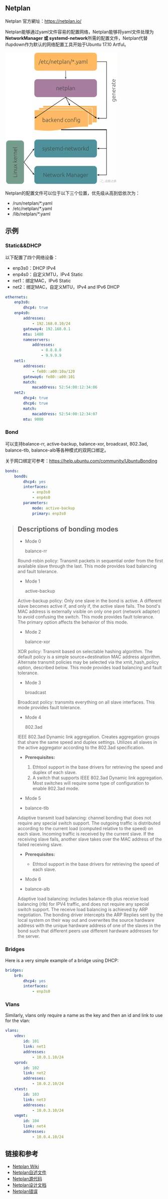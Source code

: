 ## Netplan

Netplan 官方網址：https://netplan.io/

Netplan能够通过yaml文件容易的配置网络，Netplan能够将yaml文件处理为**NetworkManager 或 systemd-network**所需的配置文件，Netplan代替ifupdown作为默认的网络配置工具开始于Ubuntu 17.10 Artful。

<img src="../images/image-20210201101608401.png" alt="image-20210201101608401" style="zoom:50%;" />

Netplan的配置文件可以位于以下三个位置，优先级从高到低依次为：

- /run/netplan/*.yaml
- /etc/netplan/*.yaml
- /lib/netplan/*.yaml

## 示例

### Static&&DHCP

以下配置了四个网络设备：

- enp3s0：DHCP IPv4
- enp4s0：自定义MTU，IPv4 Static
- net1：绑定MAC，IPv6 Static
- net2：绑定MAC，自定义MTU，IPv4 and IPv6 DHCP

```yaml
ethernets:
    enp3s0:
        dhcp4: true
    enp4s0:
        addresses:
            - 192.168.0.10/24
        gateway4: 192.168.0.1
        mtu: 1480
        nameservers:
            addresses:
                - 8.8.8.8
                - 9.9.9.9
    net1:
        addresses:
            - fe80::a00:10a/120
        gateway6: fe80::a00:101
        match:
            macaddress: 52:54:00:12:34:06
    net2:
        dhcp4: true
        dhcp6: true
        match:
            macaddress: 52:54:00:12:34:07
        mtu: 9000
```

### Bond

可以支持balance-rr, active-backup, balance-xor, broadcast, 802.3ad, balance-tlb, balance-alb等各种模式的双网口绑定。

关于网口绑定可参考：https://help.ubuntu.com/community/UbuntuBonding

```yaml
bonds:
    bond0:
        dhcp4: yes
        interfaces:
            - enp3s0
            - enp4s0
        parameters:
            mode: active-backup
            primary: enp3s0
```

> ## Descriptions of bonding modes
>
> 
>
> - Mode 0
>
>   balance-rr 
>
> Round-robin policy: Transmit packets in sequential order from the first available slave through the last. This mode provides load balancing and fault tolerance.
>
> - Mode 1
>
>   active-backup 
>
> Active-backup policy: Only one slave in the bond is active. A different slave becomes active if, and only if, the active slave fails. The bond's MAC address is externally visible on only one port (network adapter) to avoid confusing the switch. This mode provides fault tolerance. The primary option affects the behavior of this mode.
>
> - Mode 2
>
>   balance-xor 
>
> XOR policy: Transmit based on selectable hashing algorithm. The default policy is a simple source+destination MAC address algorithm. Alternate transmit policies may be selected via the xmit_hash_policy option, described below. This mode provides load balancing and fault tolerance.
>
> - Mode 3
>
>   broadcast 
>
> Broadcast policy: transmits everything on all slave interfaces. This mode provides fault tolerance.
>
> - Mode 4
>
>   802.3ad 
>
> IEEE 802.3ad Dynamic link aggregation. Creates aggregation groups that share the same speed and duplex settings. Utilizes all slaves in the active aggregator according to the 802.3ad specification.
>
> - **Prerequisites:**
>   1. Ethtool support in the base drivers for retrieving the speed and duplex of each slave.
>   2. A switch that supports IEEE 802.3ad Dynamic link aggregation. Most switches will require some type of configuration to enable 802.3ad mode.
> - Mode 5
>
> - balance-tlb
>
> Adaptive transmit load balancing: channel bonding that does not require any special switch support. The outgoing traffic is distributed according to the current load (computed relative to the speed) on each slave. Incoming traffic is received by the current slave. If the receiving slave fails, another slave takes over the MAC address of the failed receiving slave.
>
> - **Prerequisites:**
>   - Ethtool support in the base drivers for retrieving the speed of each slave.
> - Mode 6
>
> - balance-alb
>
> Adaptive load balancing: includes balance-tlb plus receive load balancing (rlb) for IPV4 traffic, and does not require any special switch support. The receive load balancing is achieved by ARP negotiation. The bonding driver intercepts the ARP Replies sent by the local system on their way out and overwrites the source hardware address with the unique hardware address of one of the slaves in the bond such that different peers use different hardware addresses for the server.

### Bridges

Here is a very simple example of a bridge using DHCP:

```yaml
bridges:
    br0:
        dhcp4: yes
        interfaces:
            - enp3s0
```

### Vlans

Similarly, vlans only require a name as the key and then an id and link to use for the vlan:

```yaml
vlans:
    vdev:
        id: 101
        link: net1
        addresses:
            - 10.0.1.10/24
    vprod:
        id: 102
        link: net2
        addresses:
            - 10.0.2.10/24
    vtest:
        id: 103
        link: net3
        addresses:
            - 10.0.3.10/24
    vmgmt:
        id: 104
        link: net4
        addresses:
            - 10.0.4.10/24
```

## 链接和参考

- [Netplan Wiki](https://wiki.ubuntu.com/Netplan)
- [Netplan自述文件](https://git.launchpad.net/netplan/tree/doc/netplan.md)
- [Netplan源代码](https://git.launchpad.net/netplan?h=master)
- [Netplan设计文档](https://wiki.ubuntu.com/Netplan/Design)
- [Netplan错误](https://bugs.launchpad.net/cloud-init)